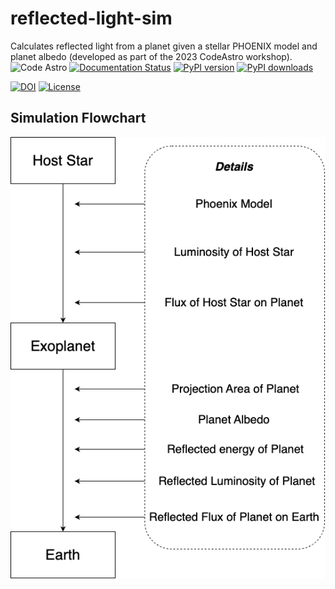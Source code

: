 # reflected-light-sim
Calculates reflected light from a planet given a stellar PHOENIX model and planet albedo (developed as part of the 2023 CodeAstro workshop).\
![Code Astro](https://img.shields.io/badge/Made%20at-Code/Astro-blueviolet.svg)
[![Documentation Status](https://readthedocs.org/projects/reflected-light-sim/badge/?version=latest)](http://reflected-light-sim.readthedocs.io/en/latest/?badge=latest)
[![PyPI version](https://badge.fury.io/py/reflected-light-sim.svg)](https://badge.fury.io/py/reflected-light-sim)
[![PyPI downloads](https://img.shields.io/pypi/dm/reflected-light-sim.svg)](https://pypistats.org/packages/reflected-light-sim)

[![DOI](https://zenodo.org/badge/DOI/10.5281/zenodo.8147781.svg)](https://doi.org/10.5281/zenodo.8147781)
[![License](https://img.shields.io/badge/License-MIT-yellow.svg)](https://opensource.org/licenses/MIT)
## Simulation Flowchart
![Flowchart](codeastroflowchart.png)
